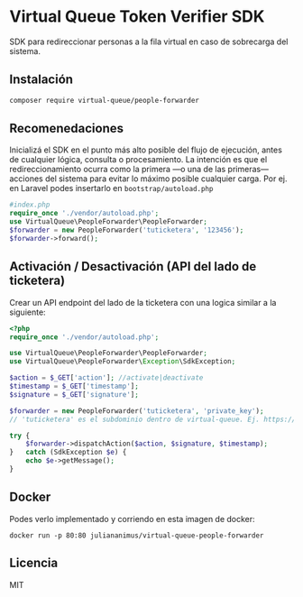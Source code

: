 # Virtual Queue Token Verifier SDK

SDK para redireccionar personas a la fila virtual en caso de sobrecarga del sistema.

## Instalación

```bash
composer require virtual-queue/people-forwarder
```

## Recomenedaciones
Inicializá el SDK en el punto más alto posible del flujo de ejecución, antes de cualquier lógica, consulta o procesamiento. La intención es que el redireccionamiento ocurra como la primera —o una de las primeras— acciones del sistema para evitar lo máximo posible cualquier carga. Por ej. en Laravel podes insertarlo en `bootstrap/autoload.php`

```php
#index.php
require_once './vendor/autoload.php';
use VirtualQueue\PeopleForwarder\PeopleForwarder;
$forwarder = new PeopleForwarder('tuticketera', '123456');
$forwarder->forward();
```

## Activación / Desactivación (API del lado de ticketera)
Crear un API endpoint del lado de la ticketera con una logica similar a la siguiente:

```php
<?php
require_once './vendor/autoload.php';

use VirtualQueue\PeopleForwarder\PeopleForwarder;
use VirtualQueue\PeopleForwarder\Exception\SdkException;

$action = $_GET['action']; //activate|deactivate
$timestamp = $_GET['timestamp'];
$signature = $_GET['signature'];

$forwarder = new PeopleForwarder('tuticketera', 'private_key');
// 'tuticketera' es el subdominio dentro de virtual-queue. Ej. https://tuticketera.virtual-queue.com

try {
    $forwarder->dispatchAction($action, $signature, $timestamp);
}   catch (SdkException $e) {
    echo $e->getMessage();
}
```

## Docker
Podes verlo implementado y corriendo en esta imagen de docker:

`docker run -p 80:80 juliananimus/virtual-queue-people-forwarder`

## Licencia

MIT


